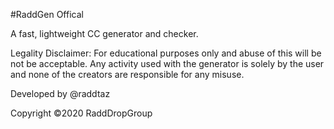 #RaddGen Offical

A fast, lightweight CC generator and checker.

Legality Disclaimer: For educational purposes only and abuse of this will be not be acceptable. Any activity used with the generator is solely by the user and none of the creators are responsible for any misuse.

Developed by @raddtaz

Copyright ©2020 RaddDropGroup
